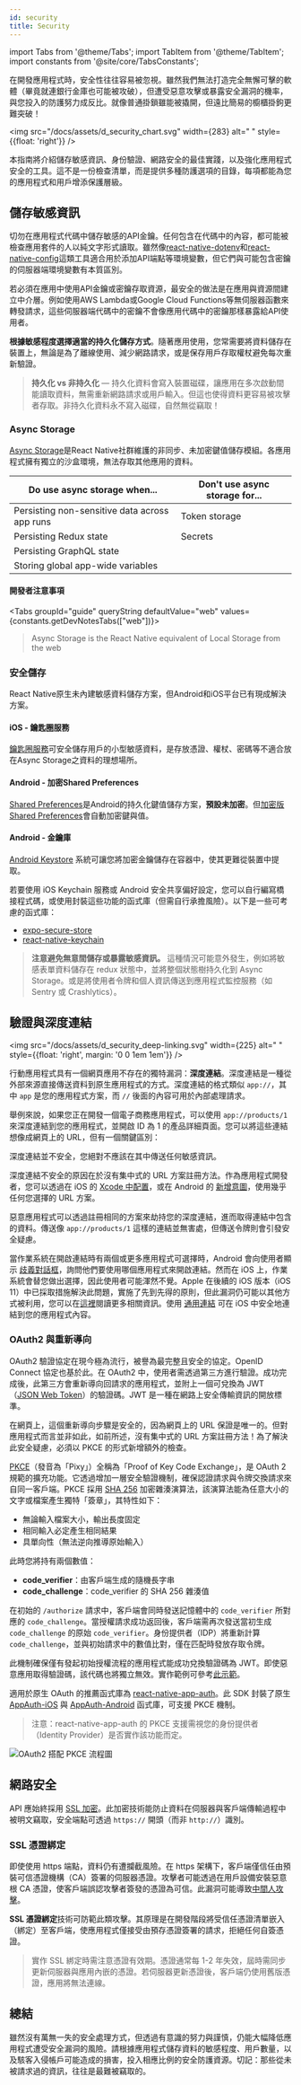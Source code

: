```yaml
---
id: security
title: Security
---
```


import Tabs from '@theme/Tabs'; import TabItem from '@theme/TabItem'; import constants from '@site/core/TabsConstants';

在開發應用程式時，安全性往往容易被忽視。雖然我們無法打造完全無懈可擊的軟體（畢竟就連銀行金庫也可能被攻破），但遭受惡意攻擊或暴露安全漏洞的機率，與您投入的防護努力成反比。就像普通掛鎖雖能被撬開，但遠比簡易的櫥櫃掛鉤更難突破！

<img src="/docs/assets/d_security_chart.svg" width={283} alt=" " style={{float: 'right'}} />

本指南將介紹儲存敏感資訊、身份驗證、網路安全的最佳實踐，以及強化應用程式安全的工具。這不是一份檢查清單，而是提供多種防護選項的目錄，每項都能為您的應用程式和用戶增添保護層級。

## 儲存敏感資訊

切勿在應用程式代碼中儲存敏感的API金鑰。任何包含在代碼中的內容，都可能被檢查應用套件的人以純文字形式讀取。雖然像[react-native-dotenv](https://github.com/goatandsheep/react-native-dotenv)和[react-native-config](https://github.com/luggit/react-native-config/)這類工具適合用於添加API端點等環境變數，但它們與可能包含密鑰的伺服器端環境變數有本質區別。

若必須在應用中使用API金鑰或密鑰存取資源，最安全的做法是在應用與資源間建立中介層。例如使用AWS Lambda或Google Cloud Functions等無伺服器函數來轉發請求，這些伺服器端代碼中的密鑰不會像應用代碼中的密鑰那樣暴露給API使用者。

**根據敏感程度選擇適當的持久化儲存方式**。隨著應用使用，您常需要將資料儲存在裝置上，無論是為了離線使用、減少網路請求，或是保存用戶存取權杖避免每次重新驗證。

> **持久化 vs 非持久化** — 持久化資料會寫入裝置磁碟，讓應用在多次啟動間能讀取資料，無需重新網路請求或用戶輸入。但這也使得資料更容易被攻擊者存取。非持久化資料永不寫入磁碟，自然無從竊取！

### Async Storage

[Async Storage](https://github.com/react-native-async-storage/async-storage)是React Native社群維護的非同步、未加密鍵值儲存模組。各應用程式擁有獨立的沙盒環境，無法存取其他應用的資料。

| **Do** use async storage when...              | **Don't** use async storage for... |
| --------------------------------------------- | ---------------------------------- |
| Persisting non-sensitive data across app runs | Token storage                      |
| Persisting Redux state                        | Secrets                            |
| Persisting GraphQL state                      |                                    |
| Storing global app-wide variables             |                                    |

#### 開發者注意事項

<Tabs groupId="guide" queryString defaultValue="web" values={constants.getDevNotesTabs(["web"])}>

<TabItem value="web">

> Async Storage is the React Native equivalent of Local Storage from the web

</TabItem>
</Tabs>

### 安全儲存

React Native原生未內建敏感資料儲存方案，但Android和iOS平台已有現成解決方案。

#### iOS - 鑰匙圈服務

[鑰匙圈服務](https://developer.apple.com/documentation/security/keychain_services)可安全儲存用戶的小型敏感資料，是存放憑證、權杖、密碼等不適合放在Async Storage之資料的理想場所。

#### Android - 加密Shared Preferences

[Shared Preferences](https://developer.android.com/reference/android/content/SharedPreferences)是Android的持久化鍵值儲存方案，**預設未加密**。但[加密版Shared Preferences](https://developer.android.com/topic/security/data)會自動加密鍵與值。

#### Android - 金鑰庫

[Android Keystore](https://developer.android.com/training/articles/keystore) 系統可讓您將加密金鑰儲存在容器中，使其更難從裝置中提取。

若要使用 iOS Keychain 服務或 Android 安全共享偏好設定，您可以自行編寫橋接程式碼，或使用封裝這些功能的函式庫（但需自行承擔風險）。以下是一些可考慮的函式庫：

- [expo-secure-store](https://docs.expo.dev/versions/latest/sdk/securestore/)
- [react-native-keychain](https://github.com/oblador/react-native-keychain)

> **注意避免無意間儲存或暴露敏感資訊。** 這種情況可能意外發生，例如將敏感表單資料儲存在 redux 狀態中，並將整個狀態樹持久化到 Async Storage。或是將使用者令牌和個人資訊傳送到應用程式監控服務（如 Sentry 或 Crashlytics）。

## 驗證與深度連結

<img src="/docs/assets/d_security_deep-linking.svg" width={225} alt=" " style={{float: 'right', margin: '0 0 1em 1em'}} />

行動應用程式具有一個網頁應用不存在的獨特漏洞：**深度連結**。深度連結是一種從外部來源直接傳送資料到原生應用程式的方式。深度連結的格式類似 `app://`，其中 `app` 是您的應用程式方案，而 `//` 後面的內容可用於內部處理請求。

舉例來說，如果您正在開發一個電子商務應用程式，可以使用 `app://products/1` 來深度連結到您的應用程式，並開啟 ID 為 1 的產品詳細頁面。您可以將這些連結想像成網頁上的 URL，但有一個關鍵區別：

深度連結並不安全，您絕對不應該在其中傳送任何敏感資訊。

深度連結不安全的原因在於沒有集中式的 URL 方案註冊方法。作為應用程式開發者，您可以透過在 iOS 的 [Xcode 中配置](https://developer.apple.com/documentation/uikit/inter-process_communication/allowing_apps_and_websites_to_link_to_your_content/defining_a_custom_url_scheme_for_your_app)，或在 Android 的 [新增意圖](https://developer.android.com/training/app-links/deep-linking)，使用幾乎任何您選擇的 URL 方案。

惡意應用程式可以透過註冊相同的方案來劫持您的深度連結，進而取得連結中包含的資料。傳送像 `app://products/1` 這樣的連結並無害處，但傳送令牌則會引發安全疑慮。

當作業系統在開啟連結時有兩個或更多應用程式可選擇時，Android 會向使用者顯示 [歧義對話框](https://developer.android.com/training/basics/intents/sending#disambiguation-dialog)，詢問他們要使用哪個應用程式來開啟連結。然而在 iOS 上，作業系統會替您做出選擇，因此使用者可能渾然不覺。Apple 在後續的 iOS 版本（iOS 11）中已採取措施解決此問題，實施了先到先得的原則，但此漏洞仍可能以其他方式被利用，您可以在[這裡](https://thehackernews.com/2019/07/ios-custom-url-scheme.html)閱讀更多相關資訊。使用 [通用連結](https://developer.apple.com/ios/universal-links/) 可在 iOS 中安全地連結到您的應用程式內容。

### OAuth2 與重新導向

OAuth2 驗證協定在現今極為流行，被譽為最完整且安全的協定。OpenID Connect 協定也基於此。在 OAuth2 中，使用者需透過第三方進行驗證。成功完成後，此第三方會重新導向回請求的應用程式，並附上一個可兌換為 JWT（[JSON Web Token](https://jwt.io/introduction/)）的驗證碼。JWT 是一種在網路上安全傳輸資訊的開放標準。

在網頁上，這個重新導向步驟是安全的，因為網頁上的 URL 保證是唯一的。但對應用程式而言並非如此，如前所述，沒有集中式的 URL 方案註冊方法！為了解決此安全疑慮，必須以 PKCE 的形式新增額外的檢查。

[PKCE](https://oauth.net/2/pkce/)（發音為「Pixy」）全稱為「Proof of Key Code Exchange」，是 OAuth 2 規範的擴充功能。它透過增加一層安全驗證機制，確保認證請求與令牌交換請求來自同一客戶端。PKCE 採用 [SHA 256](https://www.movable-type.co.uk/scripts/sha256.html) 加密雜湊演算法，該演算法能為任意大小的文字或檔案產生獨特「簽章」，其特性如下：

- 無論輸入檔案大小，輸出長度固定
- 相同輸入必定產生相同結果
- 具單向性（無法逆向推導原始輸入）

此時您將持有兩個數值：

- **code_verifier**：由客戶端生成的隨機長字串
- **code_challenge**：code_verifier 的 SHA 256 雜湊值

在初始的 `/authorize` 請求中，客戶端會同時發送記憶體中的 `code_verifier` 所對應的 `code_challenge`。當授權請求成功返回後，客戶端需再次發送當初生成 `code_challenge` 的原始 `code_verifier`。身份提供者（IDP）將重新計算 `code_challenge`，並與初始請求中的數值比對，僅在匹配時發放存取令牌。

此機制確保僅有發起初始授權流程的應用程式能成功兌換驗證碼為 JWT。即使惡意應用取得驗證碼，該代碼也將獨立無效。實作範例可參考[此示範](https://aaronparecki.com/oauth-2-simplified/#mobile-apps)。

適用於原生 OAuth 的推薦函式庫為 [react-native-app-auth](https://github.com/FormidableLabs/react-native-app-auth)。此 SDK 封裝了原生 [AppAuth-iOS](https://github.com/openid/AppAuth-iOS) 與 [AppAuth-Android](https://github.com/openid/AppAuth-Android) 函式庫，可支援 PKCE 機制。

> 注意：react-native-app-auth 的 PKCE 支援需視您的身份提供者（Identity Provider）是否實作該功能而定。

![OAuth2 搭配 PKCE 流程圖](/docs/assets/diagram_pkce.svg)

## 網路安全

API 應始終採用 [SSL 加密](https://www.ssl.com/faqs/faq-what-is-ssl/)。此加密技術能防止資料在伺服器與客戶端傳輸過程中被明文竊取，安全端點可透過 `https://` 開頭（而非 `http://`）識別。

### SSL 憑證綁定

即使使用 https 端點，資料仍有遭攔截風險。在 https 架構下，客戶端僅信任由預裝可信憑證機構（CA）簽署的伺服器憑證。攻擊者可能透過在用戶設備安裝惡意根 CA 憑證，使客戶端誤認攻擊者簽發的憑證為可信。此漏洞可能導致[中間人攻擊](https://en.wikipedia.org/wiki/Man-in-the-middle_attack)。

**SSL 憑證綁定**技術可防範此類攻擊。其原理是在開發階段將受信任憑證清單嵌入（綁定）至客戶端，使應用程式僅接受由預存憑證簽署的請求，拒絕任何自簽憑證。

> 實作 SSL 綁定時需注意憑證有效期。憑證通常每 1-2 年失效，屆時需同步更新伺服器與應用內嵌的憑證。若伺服器更新憑證後，客戶端仍使用舊版憑證，應用將無法連線。

## 總結

雖然沒有萬無一失的安全處理方式，但透過有意識的努力與謹慎，仍能大幅降低應用程式遭受安全漏洞的風險。請根據應用程式儲存資料的敏感程度、用戶數量，以及駭客入侵帳戶可能造成的損害，投入相應比例的安全防護資源。切記：那些從未被請求過的資訊，往往是最難被竊取的。